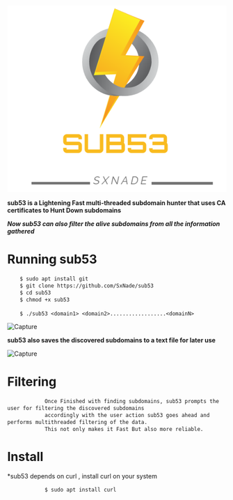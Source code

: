 ![Capture](https://github.com/SxNade/sub53/blob/main/sub53.png)


**sub53 is a Lightening Fast multi-threaded subdomain hunter that uses  CA certificates to Hunt Down subdomains**

***Now sub53 can also filter the alive subdomains from all the information gathered***

# Running sub53

        $ sudo apt install git
        $ git clone https://github.com/SxNade/sub53
        $ cd sub53
        $ chmod +x sub53
        
        $ ./sub53 <domain1> <domain2>..................<domainN>

![Capture](https://github.com/SxNade/SxNade.github.io/blob/main/sub53.gif)
    
**sub53 also saves the discovered subdomains to a text file for later use**

![Capture](https://github.com/SxNade/SxNade.github.io/blob/main/sub53fl.gif)

# Filtering
                Once Finished with finding subdomains, sub53 prompts the user for filtering the discovered subdomains
                accordingly with the user action sub53 goes ahead and performs multithreaded filtering of the data.
                This not only makes it Fast But also more reliable.
# Install

*sub53 depends on curl , install curl on your system

                $ sudo apt install curl

